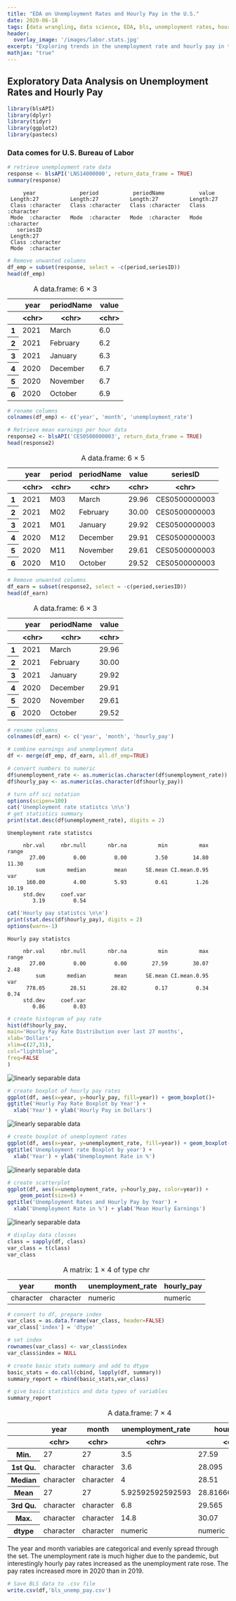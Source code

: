 ```yaml
---
title: "EDA on Unemployment Rates and Hourly Pay in the U.S."
date: 2020-06-18
tags: [data wrangling, data science, EDA, bls, unemployment rates, hourly pay]
header:
  overlay_image: '/images/labor.stats.jpg'
excerpt: "Exploring trends in the unemployment rate and hourly pay in the U.S. from 2019-2021"
mathjax: "true"
---
```


## Exploratory Data Analysis on Unemployment Rates and Hourly Pay


```R
library(blsAPI)
library(dplyr)
library(tidyr)
library(ggplot2)
library(pastecs)
```

### Data comes for U.S. Bureau of Labor 


```R
# retrieve unemployment rate data
response <- blsAPI('LNS14000000', return_data_frame = TRUE)
summary(response)
```


         year              period           periodName           value          
     Length:27          Length:27          Length:27          Length:27         
     Class :character   Class :character   Class :character   Class :character  
     Mode  :character   Mode  :character   Mode  :character   Mode  :character  
       seriesID        
     Length:27         
     Class :character  
     Mode  :character  



```R
# Remove unwanted columns
df_emp = subset(response, select = -c(period,seriesID))
head(df_emp)
```


<table>
<caption>A data.frame: 6 × 3</caption>
<thead>
	<tr><th></th><th scope=col>year</th><th scope=col>periodName</th><th scope=col>value</th></tr>
	<tr><th></th><th scope=col>&lt;chr&gt;</th><th scope=col>&lt;chr&gt;</th><th scope=col>&lt;chr&gt;</th></tr>
</thead>
<tbody>
	<tr><th scope=row>1</th><td>2021</td><td>March   </td><td>6.0</td></tr>
	<tr><th scope=row>2</th><td>2021</td><td>February</td><td>6.2</td></tr>
	<tr><th scope=row>3</th><td>2021</td><td>January </td><td>6.3</td></tr>
	<tr><th scope=row>4</th><td>2020</td><td>December</td><td>6.7</td></tr>
	<tr><th scope=row>5</th><td>2020</td><td>November</td><td>6.7</td></tr>
	<tr><th scope=row>6</th><td>2020</td><td>October </td><td>6.9</td></tr>
</tbody>
</table>




```R
# rename columns
colnames(df_emp) <- c('year', 'month', 'unemployment_rate')
```


```R
# Retrieve mean earnings per hour data
response2 <- blsAPI('CES0500000003', return_data_frame = TRUE)
head(response2)
```


<table>
<caption>A data.frame: 6 × 5</caption>
<thead>
	<tr><th></th><th scope=col>year</th><th scope=col>period</th><th scope=col>periodName</th><th scope=col>value</th><th scope=col>seriesID</th></tr>
	<tr><th></th><th scope=col>&lt;chr&gt;</th><th scope=col>&lt;chr&gt;</th><th scope=col>&lt;chr&gt;</th><th scope=col>&lt;chr&gt;</th><th scope=col>&lt;chr&gt;</th></tr>
</thead>
<tbody>
	<tr><th scope=row>1</th><td>2021</td><td>M03</td><td>March   </td><td>29.96</td><td>CES0500000003</td></tr>
	<tr><th scope=row>2</th><td>2021</td><td>M02</td><td>February</td><td>30.00</td><td>CES0500000003</td></tr>
	<tr><th scope=row>3</th><td>2021</td><td>M01</td><td>January </td><td>29.92</td><td>CES0500000003</td></tr>
	<tr><th scope=row>4</th><td>2020</td><td>M12</td><td>December</td><td>29.91</td><td>CES0500000003</td></tr>
	<tr><th scope=row>5</th><td>2020</td><td>M11</td><td>November</td><td>29.61</td><td>CES0500000003</td></tr>
	<tr><th scope=row>6</th><td>2020</td><td>M10</td><td>October </td><td>29.52</td><td>CES0500000003</td></tr>
</tbody>
</table>




```R
# Remove unwanted columns
df_earn = subset(response2, select = -c(period,seriesID))
head(df_earn)
```


<table>
<caption>A data.frame: 6 × 3</caption>
<thead>
	<tr><th></th><th scope=col>year</th><th scope=col>periodName</th><th scope=col>value</th></tr>
	<tr><th></th><th scope=col>&lt;chr&gt;</th><th scope=col>&lt;chr&gt;</th><th scope=col>&lt;chr&gt;</th></tr>
</thead>
<tbody>
	<tr><th scope=row>1</th><td>2021</td><td>March   </td><td>29.96</td></tr>
	<tr><th scope=row>2</th><td>2021</td><td>February</td><td>30.00</td></tr>
	<tr><th scope=row>3</th><td>2021</td><td>January </td><td>29.92</td></tr>
	<tr><th scope=row>4</th><td>2020</td><td>December</td><td>29.91</td></tr>
	<tr><th scope=row>5</th><td>2020</td><td>November</td><td>29.61</td></tr>
	<tr><th scope=row>6</th><td>2020</td><td>October </td><td>29.52</td></tr>
</tbody>
</table>




```R
# rename columns
colnames(df_earn) <- c('year', 'month', 'hourly_pay')
```


```R
# combine earnings and unemployment data
df <- merge(df_emp, df_earn, all.df_emp=TRUE)
```


```R
# convert numbers to numeric
df$unemployment_rate <- as.numeric(as.character(df$unemployment_rate))
df$hourly_pay <- as.numeric(as.character(df$hourly_pay))
```


```R
# turn off sci notation
options(scipen=100)
cat('Unemployment rate statistcs \n\n')
# get statistics summary
print(stat.desc(df$unemployment_rate), digits = 2)
```

    Unemployment rate statistcs 
    
         nbr.val     nbr.null       nbr.na          min          max        range 
           27.00         0.00         0.00         3.50        14.80        11.30 
             sum       median         mean      SE.mean CI.mean.0.95          var 
          160.00         4.00         5.93         0.61         1.26        10.19 
         std.dev     coef.var 
            3.19         0.54 



```R
cat('Hourly pay statistcs \n\n')
print(stat.desc(df$hourly_pay), digits = 2)
options(warn=-1)
```

    Hourly pay statistcs 
    
         nbr.val     nbr.null       nbr.na          min          max        range 
           27.00         0.00         0.00        27.59        30.07         2.48 
             sum       median         mean      SE.mean CI.mean.0.95          var 
          778.05        28.51        28.82         0.17         0.34         0.74 
         std.dev     coef.var 
            0.86         0.03 



```R
# create histogram of pay rate
hist(df$hourly_pay,
main='Hourly Pay Rate Distribution over last 27 months',
xlab='Dollars',
xlim=c(27,31),
col="lightblue",
freq=FALSE
)
```


<img src="{{ site.url }}{{ site.baseurl }}/images/output_13_0.png" alt="linearly separable data">
   



```R
# create boxplot of hourly pay rates
ggplot(df, aes(x=year, y=hourly_pay, fill=year)) + geom_boxplot()+
ggtitle('Hourly Pay Rate Boxplot by Year') +
  xlab('Year') + ylab('Hourly Pay in Dollars')
```


<img src="{{ site.url }}{{ site.baseurl }}/images/output_14_0.png" alt="linearly separable data">
    



```R
# create boxplot of unemployment rates
ggplot(df, aes(x=year, y=unemployment_rate, fill=year)) + geom_boxplot()+
ggtitle('Unemployment rate Boxplot by year') +
  xlab('Year') + ylab('Unemployment Rate in %')
```


<img src="{{ site.url }}{{ site.baseurl }}/images/output_15_0.png" alt="linearly separable data">

    



```R
# create scatterplot
ggplot(df, aes(x=unemployment_rate, y=hourly_pay, color=year)) + 
    geom_point(size=6) +
ggtitle('Unemployment Rates and Hourly Pay by Year') +
  xlab('Unemployment Rate in %') + ylab('Mean Hourly Earnings')
```


<img src="{{ site.url }}{{ site.baseurl }}/images/output_16_0.png" alt="linearly separable data">




```R
# display data classes
class = sapply(df, class)
var_class = t(class)
var_class
```


<table>
<caption>A matrix: 1 × 4 of type chr</caption>
<thead>
	<tr><th scope=col>year</th><th scope=col>month</th><th scope=col>unemployment_rate</th><th scope=col>hourly_pay</th></tr>
</thead>
<tbody>
	<tr><td>character</td><td>character</td><td>numeric</td><td>numeric</td></tr>
</tbody>
</table>




```R
# convert to df, prepare index
var_class = as.data.frame(var_class, header=FALSE)
var_class['index'] = 'dtype'
```


```R
# set index
rownames(var_class) <- var_class$index
var_class$index = NULL
```


```R
# create basic stats summary and add to dtype
basic_stats = do.call(cbind, lapply(df, summary))
summary_report = rbind(basic_stats,var_class)
```


```R
# give basic statistics and data types of variables
summary_report
```


<table>
<caption>A data.frame: 7 × 4</caption>
<thead>
	<tr><th></th><th scope=col>year</th><th scope=col>month</th><th scope=col>unemployment_rate</th><th scope=col>hourly_pay</th></tr>
	<tr><th></th><th scope=col>&lt;chr&gt;</th><th scope=col>&lt;chr&gt;</th><th scope=col>&lt;chr&gt;</th><th scope=col>&lt;chr&gt;</th></tr>
</thead>
<tbody>
	<tr><th scope=row>Min.</th><td>27       </td><td>27       </td><td>3.5             </td><td>27.59           </td></tr>
	<tr><th scope=row>1st Qu.</th><td>character</td><td>character</td><td>3.6             </td><td>28.095          </td></tr>
	<tr><th scope=row>Median</th><td>character</td><td>character</td><td>4               </td><td>28.51           </td></tr>
	<tr><th scope=row>Mean</th><td>27       </td><td>27       </td><td>5.92592592592593</td><td>28.8166666666667</td></tr>
	<tr><th scope=row>3rd Qu.</th><td>character</td><td>character</td><td>6.8             </td><td>29.565          </td></tr>
	<tr><th scope=row>Max.</th><td>character</td><td>character</td><td>14.8            </td><td>30.07           </td></tr>
	<tr><th scope=row>dtype</th><td>character</td><td>character</td><td>numeric         </td><td>numeric         </td></tr>
</tbody>
</table>



The year and month variables are categorical and evenly spread through the set. The unemployment rate is much higher due to the pandemic, but interestingly hourly pay rates increased as the unemployment rate rose. The pay rates increased more in 2020 than in 2019.


```R
# Save BLS data to .csv file
write.csv(df,'bls_unemp_pay.csv')
```
